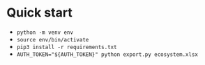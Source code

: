 # Quick start
- `python -m venv env`
- `source env/bin/activate`
- `pip3 install -r requirements.txt`
- `AUTH_TOKEN="${AUTH_TOKEN}" python export.py ecosystem.xlsx`
